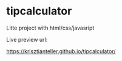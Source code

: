# tipcalculator
Litte project with html/css/javasript

Live preview url:


https://krisztianteller.github.io/tipcalculator/
